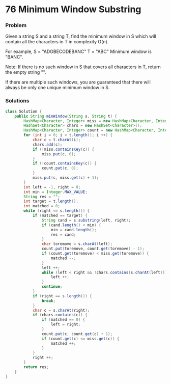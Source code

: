 # 76 Minimum Window Substring

### Problem
Given a string S and a string T, find the minimum window in S which will contain all the characters in T in complexity O(n).

For example,
S = "ADOBECODEBANC"
T = "ABC"
Minimum window is "BANC".

Note:
If there is no such window in S that covers all characters in T, return the empty string "".

If there are multiple such windows, you are guaranteed that there will always be only one unique minimum window in S.

### Solutions
```java
class Solution {
    public String minWindow(String s, String t) {
        HashMap<Character, Integer> miss = new HashMap<Character, Integer>();
        HashSet<Character> chars = new HashSet<Character>();
        HashMap<Character, Integer> count = new HashMap<Character, Integer>();
        for (int i = 0; i < t.length(); i ++) {
            char c = t.charAt(i);
            chars.add(c);
            if (!miss.containsKey(c)) {
                miss.put(c, 0);
            }
            if (!count.containsKey(c)) {
                count.put(c, 0);
            }
            miss.put(c, miss.get(c) + 1);
        }
        int left = -1, right = 0;
        int min = Integer.MAX_VALUE;
        String res = "";
        int target = t.length();
        int matched = 0;
        while (right <= s.length()) {
            if (matched == target) {
                String cand = s.substring(left, right);
                if (cand.length() < min) {
                    min = cand.length();
                    res = cand;
                }
                char toremove = s.charAt(left);
                count.put(toremove, count.get(toremove) - 1);
                if (count.get(toremove) < miss.get(toremove)) {
                    matched --;
                }
                left ++;
                while (left < right && !chars.contains(s.charAt(left))) {
                    left ++;
                }
                continue;
            }
            if (right == s.length()) {
                break;
            }
            char c = s.charAt(right);
            if (chars.contains(c)) {
                if (matched == 0) {
                    left = right;
                }
                count.put(c, count.get(c) + 1);
                if (count.get(c) <= miss.get(c)) {
                    matched ++;
                }
            }
            right ++;
        }
        return res;
    }
}
```